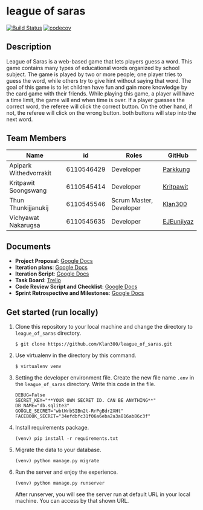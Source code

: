 # league of saras

[![Build Status](https://travis-ci.com/Klan300/league_of_saras.svg?branch=master)](https://travis-ci.com/Klan300/league_of_saras)
[![codecov](https://codecov.io/gh/Klan300/league_of_saras/branch/master/graph/badge.svg)](https://codecov.io/gh/Klan300/league_of_saras)

## Description
League of Saras is a web-based game that lets players guess a word. This game contains many types of educational words organized by school subject. The game is played by two or more people; one player tries to guess the word, while others try to give hint without saying that word. The goal of this game is to let children have fun and gain more knowledge by the card game with their friends.
While playing this game, a player will have a time limit, the game will end when time is over. If a player guesses the correct word, the referee will click the correct button. On the other hand, if not, the referee will click on the wrong button. both buttons will step into the next word.

## Team Members
| Name                   | id         | Roles                    | GitHub                                        |
|------------------------|------------|--------------------------|-----------------------------------------------|
| Apipark Withedvorrakit | 6110546429 | Developer                | [Parkkung](https://github.com/Parkkung )                  |
| Kritpawit Soongswang   | 6110545414 | Developer                | [Kritpawit](https://github.com/kornkritpawit)              |
| Thun Thunkijjanukij    | 6110545546 | Scrum Master, Developer  | [Klan300](https://github.com/Klan300)           |
| Vichyawat Nakarugsa    | 6110545635 | Developer                | [EJEunjiyaz](https://github.com/EJEunjiyaz)     |


## Documents
- **Project Proposal**: [Google Docs](https://docs.google.com/document/d/1kjmwQOL9fKmXiI1_uqLdV-asIle4mSzEQGIRGIKzBFo/edit#)
- **Iteration plans**: [Google Docs](https://docs.google.com/document/d/1C6C2YfqwmR7YsCBz39rs0z9va9YHM7S1Zz55n6cdEh8/edit)
- **Iteration Script**: [Google Docs](https://docs.google.com/document/d/10C5QuEddw02vy9iqMQmwP2vWviJNh3yp-Oah81X_mXQ/edit?usp=sharing)
- **Task Board**: [Trello](https://trello.com/b/5IZQzFnU/league-of-saras)
- **Code Review Script and Checklist**: [Google Docs](https://docs.google.com/document/d/1zPOBC1oeVHnR0qHtA764ClV9Aj7-xVub59CRoCc4p6o/edit?usp=sharing)
- **Sprint Retrospective and Milestones**: [Google Docs](https://docs.google.com/document/d/16zYudrIcDCM-InB-exEYpuzSn05VFGZU2sFMxBeu_Aw/edit?usp=sharing)

## Get started (run locally)
1. Clone this repository to your local machine and change the directory to `league_of_saras` directory.
    ```
    $ git clone https://github.com/Klan300/league_of_saras.git
    ```
2. Use virtualenv in the directory by this command.
    ```
    $ virtualenv venv
    ```
3. Setting the developer environment file. Create the new file name `.env` in the `league_of_saras` directory. Write this code in the file.
    ```
    DEBUG=False
    SECRET_KEY="**YOUR OWN SECRET ID. CAN BE ANYTHING**"
    DB_NAME="db.sqlite3"
    GOOGLE_SECRET="wbtWrbSIBn2t-RrPgBdr2XHt"
    FACEBOOK_SECRET="34efdbfc31f06a6eba2a3a816ab86c3f"
    ```
4. Install requirements package.
    ```
    (venv) pip install -r requirements.txt
    ```
5. Migrate the data to your database.
    ```
    (venv) python manage.py migrate
    ```
6. Run the server and enjoy the experience.
    ```
    (venv) python manage.py runserver
    ```
    After runserver, you will see the server run at default URL in your local machine. You can access by that shown URL.
